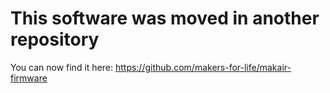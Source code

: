 # This software was moved in another repository

You can now find it here: https://github.com/makers-for-life/makair-firmware
